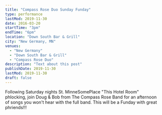 ```yaml
---
title: "Compass Rose Duo Sunday Funday"
type: performance
lastMod: 2019-11-30
date: 2016-03-20
startTime: "3pm"
endTime: "6pm"
location: "Down South Bar & Grill"
city: "New Germany, MN"
venues:
  - "New Germany"
  - "Down South Bar & Grill"
  - "Compass Rose Duo"
description: "Text about this post"
publishDate: 2019-11-30
lastMod: 2019-11-30
draft: false
---
```


Following Saturday nights St. MinneSomePlace "This Hotel Room" phlocking, join Doug & Bob from The Compass Rose Band for an afternoon of songs you won't hear with the full band. This will be a Funday with great phriends!!!

